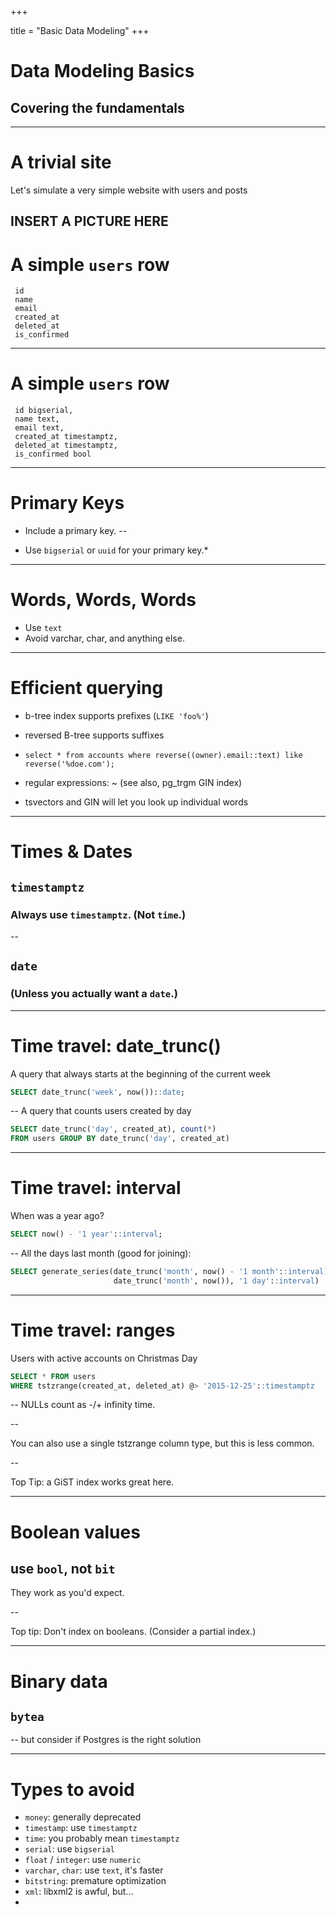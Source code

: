 +++

title = "Basic Data Modeling"
+++

# Data Modeling Basics
## Covering the fundamentals

---

# A trivial site

Let's simulate a very simple website with users and posts

 INSERT A PICTURE HERE
---

# A simple `users` row

````
 id
 name
 email
 created_at
 deleted_at
 is_confirmed
````

---

# A simple `users` row

````
 id bigserial,
 name text,
 email text,
 created_at timestamptz,
 deleted_at timestamptz,
 is_confirmed bool
````

---
# Primary Keys

 * Include a primary key.
--

 * Use `bigserial` or `uuid` for your primary key.*

---
# Words, Words, Words

 * Use `text`
 * Avoid varchar, char, and anything else.

---
# Efficient querying

 * b-tree index supports prefixes (`LIKE 'foo%'`)
 * reversed B-tree supports suffixes
 * `select * from accounts where reverse((owner).email::text) like reverse('%doe.com');`

 * regular expressions: ~ (see also, pg_trgm GIN index)
 * tsvectors and GIN will let you look up individual words

---
# Times & Dates

## `timestamptz`
### Always use `timestamptz`. (Not `time`.)

--
## `date`
### (Unless you actually want a `date`.)

---
# Time travel: date_trunc()

A query that always starts at the beginning of the current week
````sql
SELECT date_trunc('week', now())::date;
````

--
A query that counts users created by day
````sql
SELECT date_trunc('day', created_at), count(*)
FROM users GROUP BY date_trunc('day', created_at)
````

---
# Time travel: interval

When was a year ago?
````sql
SELECT now() - '1 year'::interval;
````
--
All the days last month (good for joining):
````sql
SELECT generate_series(date_trunc('month', now() - '1 month'::interval),
                       date_trunc('month', now()), '1 day'::interval)
````

---
# Time travel: ranges

Users with active accounts on Christmas Day
````sql
SELECT * FROM users
WHERE tstzrange(created_at, deleted_at) @> '2015-12-25'::timestamptz
````
--
NULLs count as -/+ infinity time.

--

You can also use a single tstzrange column type, but this is less common.

--

Top Tip: a GiST index works great here.

---
# Boolean values

## use `bool`, not `bit`

They work as you'd expect.

--

Top tip: Don't index on booleans. (Consider a partial index.)

---
# Binary data

## `bytea` 

--
but consider if Postgres is the right solution

---
# Types to avoid

 * `money`: generally deprecated
 * `timestamp`: use `timestamptz`
 * `time`: you probably mean `timestamptz`
 * `serial`: use `bigserial`
 * `float` / `integer`: use `numeric`
 * `varchar`, `char`: use `text`, it's faster
 * `bitstring`: premature optimization
 * `xml`: libxml2 is awful, but...
 * 

## 


